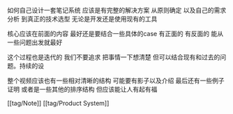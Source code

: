 如何自己设计一套笔记系统
应该是有完整的解决方案
从原则确定 以及自己的需求分析 到真正的技术选型 无论是开发还是使用现有的工具

核心应该在前面的内容 最好还是要结合一些具体的case 有正面的 有反面的 能从一些问题出发就最好

这个过程也是迭代的 我们不要追求 把事情一下想清楚 但可以结合现有和过去的问题。持续的设

整个视频应该也有一些相对清晰的结构 可能要有影子以及介绍 最后还有一些例子证明 或者是一些其他的排序结构 但应该能让人有起有福

[[tag/Note]] [[tag/Product System]]